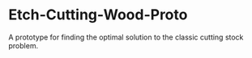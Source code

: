 # Etch-Cutting-Wood-Proto
A prototype for finding the optimal solution to the classic cutting stock problem.
